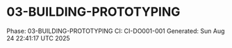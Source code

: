 # 03-BUILDING-PROTOTYPING
Phase: 03-BUILDING-PROTOTYPING
CI: CI-DO001-001
Generated: Sun Aug 24 22:41:17 UTC 2025
